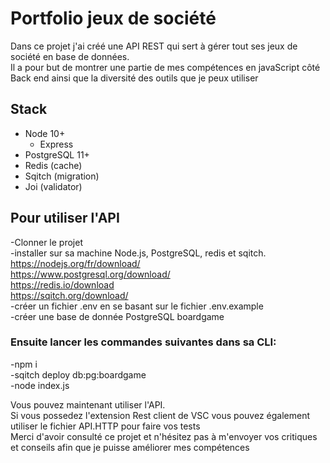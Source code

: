 # Portfolio jeux de société
Dans ce projet j'ai créé une API REST qui sert à gérer tout ses jeux de société en base de données.  
Il a pour but de montrer une partie de mes compétences en javaScript côté Back end ainsi que la diversité des outils que je peux utiliser

## Stack

- Node 10+
  - Express
- PostgreSQL 11+
- Redis (cache)
- Sqitch (migration)
- Joi (validator)

## Pour utiliser l'API
 -Clonner le projet  
 -installer sur sa machine Node.js, PostgreSQL, redis et sqitch.  
 https://nodejs.org/fr/download/  
 https://www.postgresql.org/download/  
 https://redis.io/download  
 https://sqitch.org/download/      
 -créer un fichier .env en se basant sur le fichier .env.example  
 -créer une base de donnée PostgreSQL boardgame
   
 ### Ensuite lancer les commandes suivantes dans sa CLI:  
 -npm i  
 -sqitch deploy db:pg:boardgame  
 -node index.js
 
 Vous pouvez maintenant utiliser l'API.  
 Si vous possedez l'extension Rest client de VSC  vous pouvez également utiliser le fichier API.HTTP pour faire vos tests  
 Merci d'avoir consulté ce projet et n'hésitez pas à m'envoyer vos critiques et conseils afin que je puisse améliorer mes compétences
 
